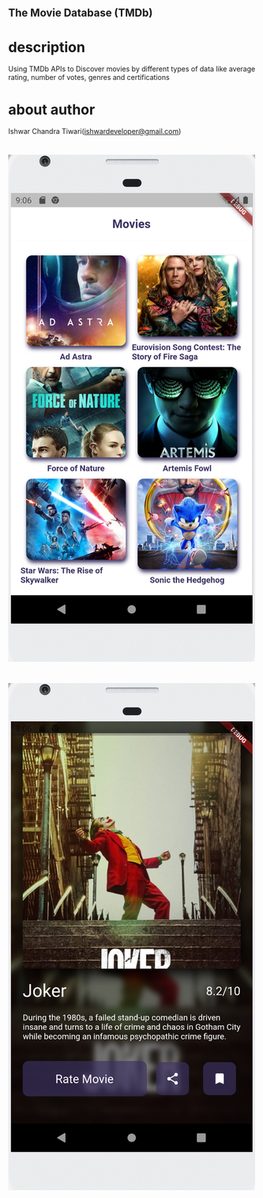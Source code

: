 ## The Movie Database (TMDb)


# description
 Using TMDb APIs to Discover movies by different types of data like average rating, number of votes, genres and certifications

# about author
 Ishwar Chandra Tiwari(ishwardeveloper@gmail.com)

<!-- #
![Image](3.mov) -->
#
![Image](1.png)

#
![Image](2.png)